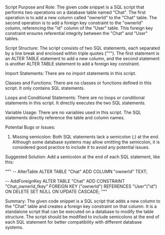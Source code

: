 Script Purpose and Role:
The given code snippet is a SQL script that performs two operations on a database table named "Chat". The first operation is to add a new column called "ownerId" to the "Chat" table. The second operation is to add a foreign key constraint to the "ownerId" column, referencing the "id" column of the "User" table. This foreign key constraint ensures referential integrity between the "Chat" and "User" tables.

Script Structure:
The script consists of two SQL statements, each separated by a line break and enclosed within triple quotes ("""). The first statement is an ALTER TABLE statement to add a new column, and the second statement is another ALTER TABLE statement to add a foreign key constraint.

Import Statements:
There are no import statements in this script.

Classes and Functions:
There are no classes or functions defined in this script. It only contains SQL statements.

Loops and Conditional Statements:
There are no loops or conditional statements in this script. It directly executes the two SQL statements.

Variable Usage:
There are no variables used in this script. The SQL statements directly reference the table and column names.

Potential Bugs or Issues:
1. Missing semicolon: Both SQL statements lack a semicolon (;) at the end. Although some database systems may allow omitting the semicolon, it is considered good practice to include it to avoid any potential issues.

Suggested Solution:
Add a semicolon at the end of each SQL statement, like this:

"""
-- AlterTable
ALTER TABLE "Chat" ADD COLUMN "ownerId" TEXT;

-- AddForeignKey
ALTER TABLE "Chat" ADD CONSTRAINT "Chat_ownerId_fkey" FOREIGN KEY ("ownerId") REFERENCES "User"("id") ON DELETE SET NULL ON UPDATE CASCADE;
"""

Summary:
The given code snippet is a SQL script that adds a new column to the "Chat" table and creates a foreign key constraint on that column. It is a standalone script that can be executed on a database to modify the table structure. The script should be modified to include semicolons at the end of each SQL statement for better compatibility with different database systems.